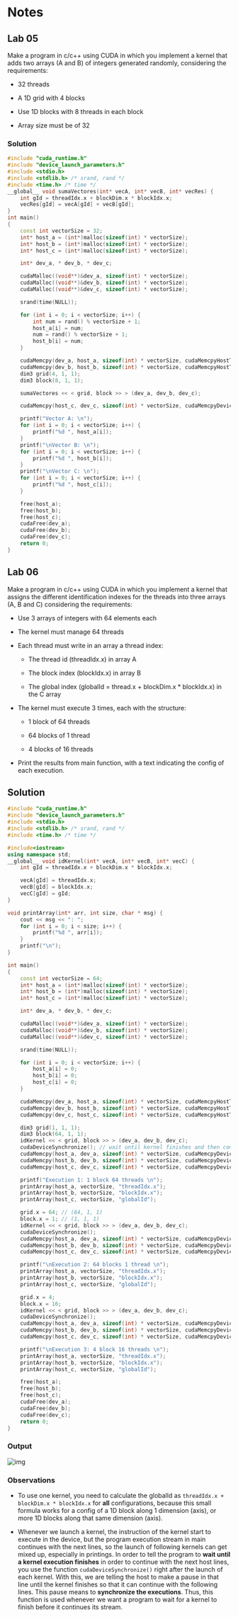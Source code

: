 # Notes

## Lab 05

Make a program in c/c++ using CUDA in which you implement a kernel that adds two arrays (A and B) of integers generated randomly, considering the requirements:

- 32 threads

- A 1D grid with 4 blocks

- Use 1D blocks with 8 threads in each block 

- Array size must be of 32

### Solution

```c++
#include "cuda_runtime.h"
#include "device_launch_parameters.h"
#include <stdio.h>
#include <stdlib.h> /* srand, rand */
#include <time.h> /* time */
__global__ void sumaVectores(int* vecA, int* vecB, int* vecRes) {
	int gId = threadIdx.x + blockDim.x * blockIdx.x;
	vecRes[gId] = vecA[gId] + vecB[gId];
}
int main()
{
	const int vectorSize = 32;
	int* host_a = (int*)malloc(sizeof(int) * vectorSize);
	int* host_b = (int*)malloc(sizeof(int) * vectorSize);
	int* host_c = (int*)malloc(sizeof(int) * vectorSize);

	int* dev_a, * dev_b, * dev_c;

	cudaMalloc((void**)&dev_a, sizeof(int) * vectorSize);
	cudaMalloc((void**)&dev_b, sizeof(int) * vectorSize);
	cudaMalloc((void**)&dev_c, sizeof(int) * vectorSize);

	srand(time(NULL));

	for (int i = 0; i < vectorSize; i++) {
		int num = rand() % vectorSize + 1;
		host_a[i] = num;
		num = rand() % vectorSize + 1;
		host_b[i] = num;
	}

	cudaMemcpy(dev_a, host_a, sizeof(int) * vectorSize, cudaMemcpyHostToDevice);
	cudaMemcpy(dev_b, host_b, sizeof(int) * vectorSize, cudaMemcpyHostToDevice);
	dim3 grid(4, 1, 1);
	dim3 block(8, 1, 1);

	sumaVectores << < grid, block >> > (dev_a, dev_b, dev_c);

	cudaMemcpy(host_c, dev_c, sizeof(int) * vectorSize, cudaMemcpyDeviceToHost);

	printf("Vector A: \n");
	for (int i = 0; i < vectorSize; i++) {
		printf("%d ", host_a[i]);
	}
	printf("\nVector B: \n");
	for (int i = 0; i < vectorSize; i++) {
		printf("%d ", host_b[i]);
	}
	printf("\nVector C: \n");
	for (int i = 0; i < vectorSize; i++) {
		printf("%d ", host_c[i]);
	}

	free(host_a);
	free(host_b);
	free(host_c);
	cudaFree(dev_a);
	cudaFree(dev_b);
	cudaFree(dev_c);
	return 0;
}
```

## Lab 06

Make a program in c/c++ using CUDA in which you implement a kernel that assigns the different identification indexes for the threads into three arrays (A, B and C) considering the requirements:

- Use 3 arrays of integers with 64 elements each

- The kernel must manage 64 threads

- Each thread must write in an array a thread index:

    - The thread id (threadIdx.x) in array A

    - The block index (blockIdx.x) in array B

    - The global index (globalId = thread.x + blockDim.x * blockIdx.x) in the C array

- The kernel must execute 3 times, each with the structure:

    - 1 block of 64 threads

    - 64 blocks of 1 thread

    - 4 blocks of 16 threads

- Print the results from main function, with a text indicating the config of each execution.

## Solution

```c++
#include "cuda_runtime.h"
#include "device_launch_parameters.h"
#include <stdio.h>
#include <stdlib.h> /* srand, rand */
#include <time.h> /* time */

#include<iostream>
using namespace std;
__global__ void idKernel(int* vecA, int* vecB, int* vecC) {
	int gId = threadIdx.x + blockDim.x * blockIdx.x;

	vecA[gId] = threadIdx.x;
	vecB[gId] = blockIdx.x;
	vecC[gId] = gId;
}

void printArray(int* arr, int size, char * msg) {
	cout << msg << ": ";
	for (int i = 0; i < size; i++) {
		printf("%d ", arr[i]);
	}
	printf("\n");
}

int main()
{
	const int vectorSize = 64;
	int* host_a = (int*)malloc(sizeof(int) * vectorSize);
	int* host_b = (int*)malloc(sizeof(int) * vectorSize);
	int* host_c = (int*)malloc(sizeof(int) * vectorSize);

	int* dev_a, * dev_b, * dev_c;

	cudaMalloc((void**)&dev_a, sizeof(int) * vectorSize);
	cudaMalloc((void**)&dev_b, sizeof(int) * vectorSize);
	cudaMalloc((void**)&dev_c, sizeof(int) * vectorSize);

	srand(time(NULL));

	for (int i = 0; i < vectorSize; i++) {
		host_a[i] = 0;
		host_b[i] = 0;
		host_c[i] = 0;
	}

	cudaMemcpy(dev_a, host_a, sizeof(int) * vectorSize, cudaMemcpyHostToDevice);
	cudaMemcpy(dev_b, host_b, sizeof(int) * vectorSize, cudaMemcpyHostToDevice);
	cudaMemcpy(dev_c, host_c, sizeof(int) * vectorSize, cudaMemcpyHostToDevice);

	dim3 grid(1, 1, 1);
	dim3 block(64, 1, 1);
	idKernel << < grid, block >> > (dev_a, dev_b, dev_c);
	cudaDeviceSynchronize(); // wait until kernel finishes and then come back to following code
	cudaMemcpy(host_a, dev_a, sizeof(int) * vectorSize, cudaMemcpyDeviceToHost);
	cudaMemcpy(host_b, dev_b, sizeof(int) * vectorSize, cudaMemcpyDeviceToHost);
	cudaMemcpy(host_c, dev_c, sizeof(int) * vectorSize, cudaMemcpyDeviceToHost);

	printf("Execution 1: 1 block 64 threads \n");
	printArray(host_a, vectorSize, "threadIdx.x");
	printArray(host_b, vectorSize, "blockIdx.x");
	printArray(host_c, vectorSize, "globalId");

	grid.x = 64; // (64, 1, 1)
	block.x = 1; // (1, 1, 1)
	idKernel << < grid, block >> > (dev_a, dev_b, dev_c);
	cudaDeviceSynchronize();
	cudaMemcpy(host_a, dev_a, sizeof(int) * vectorSize, cudaMemcpyDeviceToHost);
	cudaMemcpy(host_b, dev_b, sizeof(int) * vectorSize, cudaMemcpyDeviceToHost);
	cudaMemcpy(host_c, dev_c, sizeof(int) * vectorSize, cudaMemcpyDeviceToHost);

	printf("\nExecution 2: 64 blocks 1 thread \n");
	printArray(host_a, vectorSize, "threadIdx.x");
	printArray(host_b, vectorSize, "blockIdx.x");
	printArray(host_c, vectorSize, "globalId");

	grid.x = 4;
	block.x = 16;
	idKernel << < grid, block >> > (dev_a, dev_b, dev_c);
	cudaDeviceSynchronize();
	cudaMemcpy(host_a, dev_a, sizeof(int) * vectorSize, cudaMemcpyDeviceToHost);
	cudaMemcpy(host_b, dev_b, sizeof(int) * vectorSize, cudaMemcpyDeviceToHost);
	cudaMemcpy(host_c, dev_c, sizeof(int) * vectorSize, cudaMemcpyDeviceToHost);

	printf("\nExecution 3: 4 block 16 threads \n");
	printArray(host_a, vectorSize, "threadIdx.x");
	printArray(host_b, vectorSize, "blockIdx.x");
	printArray(host_c, vectorSize, "globalId");

	free(host_a);
	free(host_b);
	free(host_c);
	cudaFree(dev_a);
	cudaFree(dev_b);
	cudaFree(dev_c);
	return 0;
}
```

### Output

![img](https://github.com/the-other-mariana/parallel-computing-cuda/blob/master/09062021/res/out-lab06.png?raw=true)

### Observations

- To use one kernel, you need to calculate the globalId as `threadIdx.x + blockDim.x * blockIdx.x` for **all** configurations, because this small formula works for a config of a 1D block along 1 dimension (axis), or more 1D blocks along that same dimension (axis).

- Whenever we launch a kernel, the instruction of the kernel start to execute in the device, but the program execution stream in main continues with the next lines, so the launch of following kernels can get mixed up, especially in printings. In order to tell the program to **wait until a kernel execution finishes** in order to continue with the next host lines, you use the function `cudaDeviceSynchronize()` right after the launch of each kernel. With this, we are telling the host to make a pause in that line until the kernel finishes so that it can continue with the following lines. This pause means to **synchronize the executions**. Thus, this function is used whenever we want a program to wait for a kernel to finish before it continues its stream.